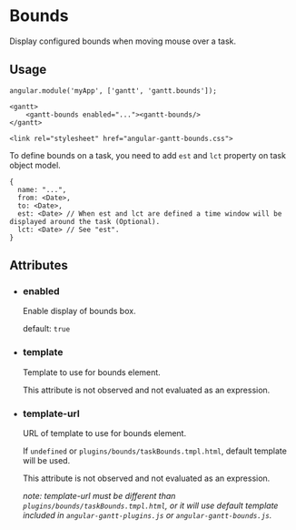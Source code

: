 # Bounds

Display configured bounds when moving mouse over a task.

## Usage

    angular.module('myApp', ['gantt', 'gantt.bounds']);
    
<!-- -->

    <gantt>
        <gantt-bounds enabled="..."><gantt-bounds/>
    </gantt>

<!-- -->

    <link rel="stylesheet" href="angular-gantt-bounds.css">

To define bounds on a task, you need to add `est` and `lct` property on task object model.

    {
      name: "...",
      from: <Date>,
      to: <Date>,
      est: <Date> // When est and lct are defined a time window will be displayed around the task (Optional).
      lct: <Date> // See "est".
    }


## Attributes

- ### enabled

    Enable display of bounds box.
  
    default: `true`

- ### template
 
    Template to use for bounds element.
     
    This attribute is not observed and not evaluated as an expression.

- ### template-url

    URL of template to use for bounds element.

    If `undefined` or `plugins/bounds/taskBounds.tmpl.html`, default template will be used.

    This attribute is not observed and not evaluated as an expression.
    
    *note: template-url must be different than `plugins/bounds/taskBounds.tmpl.html`, or it will use default
    template included in `angular-gantt-plugins.js` or `angular-gantt-bounds.js`.*
